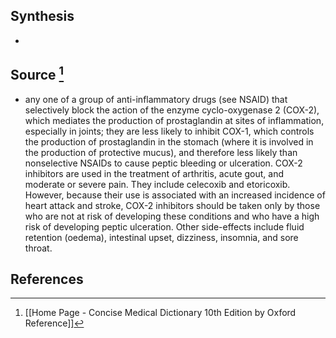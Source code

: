 ## Synthesis
- 
## Source [^1]
- any one of a group of anti-inflammatory drugs (see NSAID) that selectively block the action of the enzyme cyclo-oxygenase 2 (COX-2), which mediates the production of prostaglandin at sites of inflammation, especially in joints; they are less likely to inhibit COX-1, which controls the production of prostaglandin in the stomach (where it is involved in the production of protective mucus), and therefore less likely than nonselective NSAIDs to cause peptic bleeding or ulceration. COX-2 inhibitors are used in the treatment of arthritis, acute gout, and moderate or severe pain. They include celecoxib and etoricoxib. However, because their use is associated with an increased incidence of heart attack and stroke, COX-2 inhibitors should be taken only by those who are not at risk of developing these conditions and who have a high risk of developing peptic ulceration. Other side-effects include fluid retention (oedema), intestinal upset, dizziness, insomnia, and sore throat.
## References

[^1]: [[Home Page - Concise Medical Dictionary 10th Edition by Oxford Reference]]